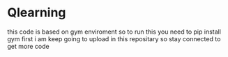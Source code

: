 # Qlearning
 this code is based on gym enviroment so to run this you need to pip install gym first
 i am keep going to upload in this repositary so stay connected to get more code 
